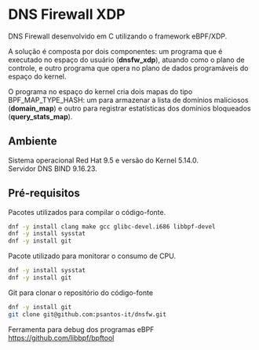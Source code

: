 # DNS Firewall XDP
DNS Firewall desenvolvido em C utilizando o framework eBPF/XDP.<br>

A solução é composta por dois componentes: um programa que é executado no espaço do usuário (**dnsfw_xdp**), atuando como o plano de controle, e outro programa que opera no plano de dados programáveis do espaço do kernel.<br>

O programa no espaço do kernel cria dois mapas do tipo BPF_MAP_TYPE_HASH: um para armazenar a lista de domínios maliciosos (**domain_map**) e outro para registrar estatísticas dos domínios bloqueados (**query_stats_map**).

## Ambiente

Sistema operacional Red Hat 9.5 e versão do Kernel 5.14.0.<br>
Servidor DNS BIND 9.16.23.

## Pré-requisitos
Pacotes utilizados para compilar o código-fonte.
```bash
dnf -y install clang make gcc glibc-devel.i686 libbpf-devel
dnf -y install sysstat
dnf -y install git
``` 
Pacote utilizado para monitorar o consumo de CPU.
```bash
dnf -y install sysstat
dnf -y install git
``` 
Git para clonar o repositório do código-fonte
```bash
dnf -y install git
git clone git@github.com:psantos-it/dnsfw.git
``` 
Ferramenta para debug dos programas eBPF
https://github.com/libbpf/bpftool
